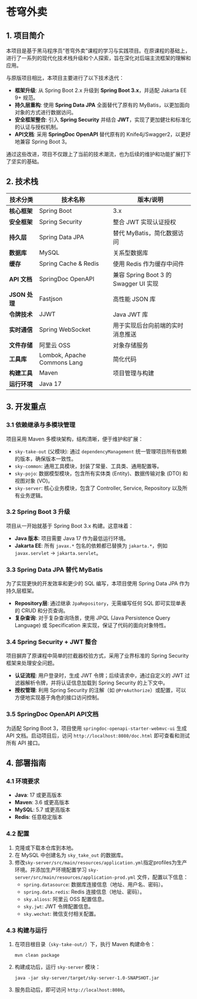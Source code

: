 # 苍穹外卖

## 1. 项目简介

本项目是基于黑马程序员“苍穹外卖”课程的学习与实践项目。在原课程的基础上，进行了一系列的现代化技术栈升级和个人探索，旨在深化对后端主流框架的理解和应用。

与原版项目相比，本项目主要进行了以下技术迭代：
- **框架升级**: 从 Spring Boot 2.x 升级到 **Spring Boot 3.x**，并适配 Jakarta EE 9+ 规范。
- **持久层重构**: 使用 **Spring Data JPA** 全面替代了原有的 MyBatis，以更加面向对象的方式进行数据访问。
- **安全框架整合**: 引入 **Spring Security** 并结合 **JWT**，实现了更加健壮和标准化的认证与授权机制。
- **API文档**: 采用 **SpringDoc OpenAPI** 替代原有的 Knife4j/Swagger2，以更好地兼容 Spring Boot 3。

通过这些改进，项目不仅跟上了当前的技术潮流，也为后续的维护和功能扩展打下了坚实的基础。

## 2. 技术栈

| 技术分类 | 技术名称 | 版本/说明 |
| --- | --- | --- |
| **核心框架** | Spring Boot | 3.x |
| **安全框架** | Spring Security | 整合 JWT 实现认证授权 |
| **持久层** | Spring Data JPA | 替代 MyBatis，简化数据访问 |
| **数据库** | MySQL | 关系型数据库 |
| **缓存** | Spring Cache & Redis | 使用 Redis 作为缓存中间件 |
| **API 文档** | SpringDoc OpenAPI | 兼容 Spring Boot 3 的 Swagger UI 实现 |
| **JSON 处理** | Fastjson | 高性能 JSON 库 |
| **令牌技术** | JJWT | Java JWT 库 |
| **实时通信** | Spring WebSocket | 用于实现后台向前端的实时消息推送 |
| **文件存储** | 阿里云 OSS | 对象存储服务 |
| **工具库** | Lombok, Apache Commons Lang | 简化代码 |
| **构建工具** | Maven | 项目管理与构建 |
| **运行环境** | Java 17 | |

## 3. 开发重点

### 3.1 依赖继承与多模块管理

项目采用 Maven 多模块架构，结构清晰，便于维护和扩展：
- `sky-take-out` (父模块): 通过 `dependencyManagement` 统一管理项目所有依赖的版本，确保版本一致性。
- `sky-common`: 通用工具模块，封装了常量、工具类、通用配置等。
- `sky-pojo`: 数据模型模块，包含所有实体类 (Entity)、数据传输对象 (DTO) 和视图对象 (VO)。
- `sky-server`: 核心业务模块，包含了 Controller, Service, Repository 以及所有业务逻辑。

### 3.2 Spring Boot 3 升级

项目从一开始就基于 Spring Boot 3.x 构建。这意味着：
- **Java 版本**: 项目需要 Java 17 作为最低运行环境。
- **Jakarta EE**: 所有 `javax.*` 包名的依赖都已替换为 `jakarta.*`，例如 `javax.servlet` -> `jakarta.servlet`。

### 3.3 Spring Data JPA 替代 MyBatis

为了实现更快的开发效率和更少的 SQL 编写，本项目使用 Spring Data JPA 作为持久层框架。
- **Repository层**: 通过继承 `JpaRepository`，无需编写任何 SQL 即可实现单表的 CRUD 和分页查询。
- **复杂查询**: 对于复杂查询场景，使用 JPQL (Java Persistence Query Language) 或 Specification 来实现，保证了代码的面向对象特性。

### 3.4 Spring Security + JWT 整合

项目摒弃了原课程中简单的拦截器校验方式，采用了业界标准的 Spring Security 框架来处理安全问题。
- **认证流程**: 用户登录时，生成 JWT 令牌；后续请求中，通过自定义的 JWT 过滤器解析令牌，并将认证信息加载到 Spring Security 的上下文中。
- **授权管理**: 利用 Spring Security 的注解（如 `@PreAuthorize`）或配置，可以方便地实现基于角色的接口访问控制。

### 3.5 SpringDoc OpenAPI API文档

为适配 Spring Boot 3，项目使用 `springdoc-openapi-starter-webmvc-ui` 生成 API 文档。启动项目后，访问 `http://localhost:8080/doc.html` 即可查看和测试所有 API 接口。

## 4. 部署指南

### 4.1 环境要求
- **Java**: 17 或更高版本
- **Maven**: 3.6 或更高版本
- **MySQL**: 5.7 或更高版本
- **Redis**: 任意稳定版本

### 4.2 配置
1.  克隆或下载本仓库到本地。
2.  在 MySQL 中创建名为 `sky_take_out` 的数据库。
3.  修改`sky-server/src/main/resources/application.yml`指定profiles为生产环境。并添加生产环境配置学习 `sky-server/src/main/resources/application-prod.yml` 文件，配置以下信息：
    - `spring.datasource`: 数据库连接信息（地址、用户名、密码）。
    - `spring.data.redis`: Redis 连接信息（地址、密码）。
    - `sky.alioss`: 阿里云 OSS 配置信息。
    - `sky.jwt`: JWT 令牌配置信息。
    - `sky.wechat`: 微信支付相关配置。

### 4.3 构建与运行
1.  在项目根目录（`sky-take-out/`）下，执行 Maven 构建命令：
    ```shell
    mvn clean package
    ```
2.  构建成功后，运行 `sky-server` 模块：
    ```shell
    java -jar sky-server/target/sky-server-1.0-SNAPSHOT.jar
    ```
3.  服务启动后，即可访问 `http://localhost:8080`。

